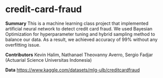 # credit-card-fraud

**Summary**
This is a machine learning class project that implemented artificial neural network to detect credit card fraud. We used Bayesian Optimization for hyperparameter tuning and hybrid sampling method to balance our data. As a result, we achieved accuracy of 99% without any overfitting issue.

**Contributors**
Kevin Halim, Nathanael Theovanny Averro, Sergio Fadjar
(Actuarial Science Universitas Indonesia)

**Data**
https://www.kaggle.com/datasets/mlg-ulb/creditcardfraud
